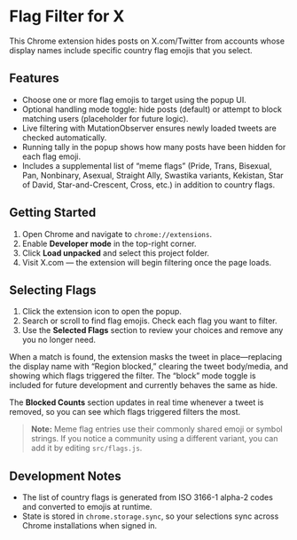 # Flag Filter for X

This Chrome extension hides posts on X.com/Twitter from accounts whose display names include specific country flag emojis that you select.

## Features

- Choose one or more flag emojis to target using the popup UI.
- Optional handling mode toggle: hide posts (default) or attempt to block matching users (placeholder for future logic).
- Live filtering with MutationObserver ensures newly loaded tweets are checked automatically.
- Running tally in the popup shows how many posts have been hidden for each flag emoji.
- Includes a supplemental list of “meme flags” (Pride, Trans, Bisexual, Pan, Nonbinary, Asexual, Straight Ally, Swastika variants, Kekistan, Star of David, Star-and-Crescent, Cross, etc.) in addition to country flags.

## Getting Started

1. Open Chrome and navigate to `chrome://extensions`.
2. Enable **Developer mode** in the top-right corner.
3. Click **Load unpacked** and select this project folder.
4. Visit X.com — the extension will begin filtering once the page loads.

## Selecting Flags

1. Click the extension icon to open the popup.
2. Search or scroll to find flag emojis. Check each flag you want to filter.
3. Use the **Selected Flags** section to review your choices and remove any you no longer need.

When a match is found, the extension masks the tweet in place—replacing the display name with “Region blocked,” clearing the tweet body/media, and showing which flags triggered the filter. The “block” mode toggle is included for future development and currently behaves the same as hide.

The **Blocked Counts** section updates in real time whenever a tweet is removed, so you can see which flags triggered filters the most.

> **Note:** Meme flag entries use their commonly shared emoji or symbol strings. If you notice a community using a different variant, you can add it by editing `src/flags.js`.

## Development Notes

- The list of country flags is generated from ISO 3166-1 alpha-2 codes and converted to emojis at runtime.
- State is stored in `chrome.storage.sync`, so your selections sync across Chrome installations when signed in.

